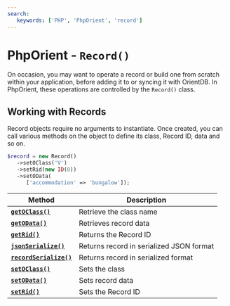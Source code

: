 ```yaml
---
search:
   keywords: ['PHP', 'PhpOrient', 'record']
---
```


# PhpOrient - `Record()`

On occasion, you may want to operate a record or build one from scratch within your application, before adding it to or syncing it with OrientDB.  In PhpOrient, these operations are controlled by the `Record()` class.

## Working with Records

Record objects require no arguments to instantiate.  Once created, you can call various methods on the object to define its class, Record ID, data and so on.

```php
$record = new Record()
   ->setOClass('V')
   ->setRid(new ID(0))
   ->setOData(
      ['accommodation' => 'bungalow']);
```

| Method | Description |
|---|---|
| [**`getOClass()`**](PHP-Record-getOClass.md) | Retrieve the class name |
| [**`getOData()`**](PHP-Record-getOData.md) | Retrieves record data |
| [**`getRid()`**](PHP-Record-getRid.md) | Returns the Record ID |
| [**`jsonSerialize()`**](PHP-Record-jsonSerialize.md) | Returns record in serialized JSON format |
| [**`recordSerialize()`**](PHP-Record-recordSerialize.md) | Returns record in serialized format |
| [**`setOClass()`**](PHP-Record-setOClass.md) | Sets the class |
| [**`setOData()`**](PHP-Record-setOData.md) | Sets record data |
| [**`setRid()`**](PHP-Record-setRid.md) | Sets the Record ID |
